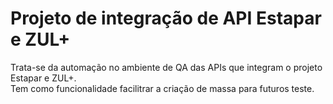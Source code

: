 # Projeto de integração de API Estapar e ZUL+
Trata-se da automação no ambiente de QA das APIs que integram o projeto Estapar e ZUL+.  
Tem como funcionalidade facilitrar a criação de massa para futuros teste.

